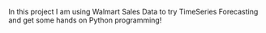 In this project I am using Walmart Sales Data to try TimeSeries Forecasting and get some hands on Python programming!
